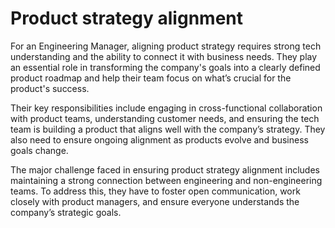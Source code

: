 # Product strategy alignment

For an Engineering Manager, aligning product strategy requires strong tech understanding and the ability to connect it with business needs. They play an essential role in transforming the company's goals into a clearly defined product roadmap and help their team focus on what’s crucial for the product's success.

Their key responsibilities include engaging in cross-functional collaboration with product teams, understanding customer needs, and ensuring the tech team is building a product that aligns well with the company’s strategy. They also need to ensure ongoing alignment as products evolve and business goals change.

The major challenge faced in ensuring product strategy alignment includes maintaining a strong connection between engineering and non-engineering teams. To address this, they have to foster open communication, work closely with product managers, and ensure everyone understands the company’s strategic goals.